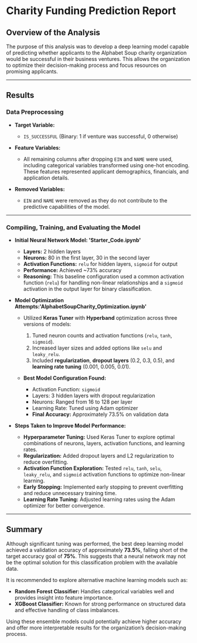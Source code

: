 # Charity Funding Prediction Report  

## Overview of the Analysis  
The purpose of this analysis was to develop a deep learning model capable of predicting whether applicants to the Alphabet Soup charity organization would be successful in their business ventures. This allows the organization to optimize their decision-making process and focus resources on promising applicants.

---

## Results  

### **Data Preprocessing**

- **Target Variable:**
  - `IS_SUCCESSFUL` (Binary: 1 if venture was successful, 0 otherwise)

- **Feature Variables:**
  - All remaining columns after dropping `EIN` and `NAME` were used, including categorical variables transformed using one-hot encoding. These features represented applicant demographics, financials, and application details.

- **Removed Variables:**
  - `EIN` and `NAME` were removed as they do not contribute to the predictive capabilities of the model.

---

### **Compiling, Training, and Evaluating the Model**

- **Initial Neural Network Model: 'Starter_Code.ipynb'**
  - **Layers:** 2 hidden layers  
  - **Neurons:** 80 in the first layer, 30 in the second layer  
  - **Activation Functions:** `relu` for hidden layers, `sigmoid` for output  
  - **Performance:** Achieved ~73% accuracy  
  - **Reasoning:** This baseline configuration used a common activation function (`relu`) for handling non-linear relationships and a `sigmoid` activation in the output layer for binary classification.

- **Model Optimization Attempts:'AlphabetSoupCharity_Optimization.ipynb'**
  - Utilized **Keras Tuner** with **Hyperband** optimization across three versions of models:
    1. Tuned neuron counts and activation functions (`relu`, `tanh`, `sigmoid`).
    2. Increased layer sizes and added options like `selu` and `leaky_relu`.
    3. Included **regularization**, **dropout layers** (0.2, 0.3, 0.5), and **learning rate tuning** (0.001, 0.005, 0.01).

  - **Best Model Configuration Found:**
    - Activation Function: `sigmoid`
    - Layers: 3 hidden layers with dropout regularization
    - Neurons: Ranged from 16 to 128 per layer
    - Learning Rate: Tuned using Adam optimizer
    - **Final Accuracy:** Approximately 73.5% on validation data  

- **Steps Taken to Improve Model Performance:**
  - **Hyperparameter Tuning:** Used Keras Tuner to explore optimal combinations of neurons, layers, activation functions, and learning rates.
  - **Regularization:** Added dropout layers and L2 regularization to reduce overfitting.
  - **Activation Function Exploration:** Tested `relu`, `tanh`, `selu`, `leaky_relu`, and `sigmoid` activation functions to optimize non-linear learning.
  - **Early Stopping:** Implemented early stopping to prevent overfitting and reduce unnecessary training time.
  - **Learning Rate Tuning:** Adjusted learning rates using the Adam optimizer for better convergence.

---

## Summary  

Although significant tuning was performed, the best deep learning model achieved a validation accuracy of approximately **73.5%**, falling short of the target accuracy goal of **75%**. This suggests that a neural network may not be the optimal solution for this classification problem with the available data.

It is recommended to explore alternative machine learning models such as:

- **Random Forest Classifier:** Handles categorical variables well and provides insight into feature importance.
- **XGBoost Classifier:** Known for strong performance on structured data and effective handling of class imbalances.

Using these ensemble models could potentially achieve higher accuracy and offer more interpretable results for the organization’s decision-making process.


